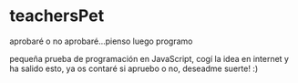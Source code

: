 # teachersPet
aprobaré o no aprobaré...pienso luego programo

pequeña prueba de programación en JavaScript, cogí la idea en internet y ha salido esto, ya os contaré si apruebo o no, deseadme suerte! :)
